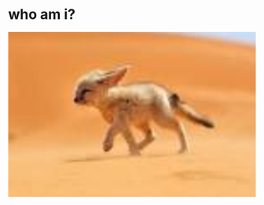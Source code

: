 # who am i?

![](https://github.com/HelloPoogle/who-am-i/blob/master/AI/ArtBoard%20Image%20(426).jpg)
